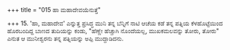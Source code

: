 +++
title = "015 ಹಾ ಮಹಾದೇವಯೆನುತ್ತೆ"

+++
15. 'ಹಾ, ಮಹಾದೇವ' ಎನ್ನುತ್ತ ಪ್ರಸಿದ್ಧ ಮುನಿ ತನ್ನ ಬೆನ್ನಿಗೆ ನಾಟಿ ಆಚೆಯ ಕಡೆ ತನ್ನ ಪತ್ನಿಯ ಕೆಳಹೊಟ್ಟೆಯಿಂದ ಹೊರಬಂದಿದ್ದ ಬಾಣದ ತುದಿಯನ್ನು ಕಂಡು, "ಹೆಣ್ಣೇ ಹೆಚ್ಚಾಗಿ ನೊಂದೆಯಲ್ಲ, ಮುಖಕಮಲವನ್ನು ತೋರು, ತೋರು" ಎನುತ ಆ ಮುನೀಶ್ವರನು ತನ್ನ ಪತ್ನಿಯನ್ನು ಅಪ್ಪಿ ಮುದ್ದಾಡಿದನು.